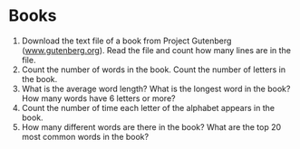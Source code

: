 # Books

1. Download the text file of a book from Project Gutenberg (www.gutenberg.org). Read the file and count how many lines are in the file.
2. Count the number of words in the book. Count the number of letters in the book.
3. What is the average word length? What is the longest word in the book? How many words have 6 letters or more?
4. Count the number of time each letter of the alphabet appears in the book.
5. How many different words are there in the book? What are the top 20 most common words in the book? 

